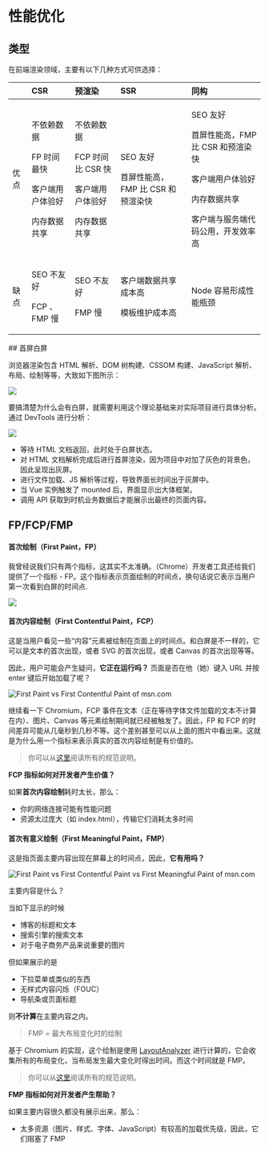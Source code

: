 # 性能优化

## 类型

在前端渲染领域，主要有以下几种方式可供选择：

<table>
  <thead>
    <tr>
      <th style="text-align:left"></th>
      <th style="text-align:left">CSR</th>
      <th style="text-align:left">&#x9884;&#x6E32;&#x67D3;</th>
      <th style="text-align:left">SSR</th>
      <th style="text-align:left">&#x540C;&#x6784;</th>
    </tr>
  </thead>
  <tbody>
    <tr>
      <td style="text-align:left">&#x4F18;&#x70B9;</td>
      <td style="text-align:left">
        <p>&#x4E0D;&#x4F9D;&#x8D56;&#x6570;&#x636E;</p>
        <p>FP &#x65F6;&#x95F4;&#x6700;&#x5FEB;</p>
        <p>&#x5BA2;&#x6237;&#x7AEF;&#x7528;&#x6237;&#x4F53;&#x9A8C;&#x597D;</p>
        <p>&#x5185;&#x5B58;&#x6570;&#x636E;&#x5171;&#x4EAB;</p>
      </td>
      <td style="text-align:left">
        <p>&#x4E0D;&#x4F9D;&#x8D56;&#x6570;&#x636E;</p>
        <p>FCP &#x65F6;&#x95F4;&#x6BD4; CSR &#x5FEB;</p>
        <p>&#x5BA2;&#x6237;&#x7AEF;&#x7528;&#x6237;&#x4F53;&#x9A8C;&#x597D;</p>
        <p>&#x5185;&#x5B58;&#x6570;&#x636E;&#x5171;&#x4EAB;</p>
      </td>
      <td style="text-align:left">
        <p>SEO &#x53CB;&#x597D;</p>
        <p>&#x9996;&#x5C4F;&#x6027;&#x80FD;&#x9AD8;&#xFF0C;FMP &#x6BD4; CSR &#x548C;&#x9884;&#x6E32;&#x67D3;&#x5FEB;</p>
      </td>
      <td style="text-align:left">
        <p>SEO &#x53CB;&#x597D;</p>
        <p>&#x9996;&#x5C4F;&#x6027;&#x80FD;&#x9AD8;&#xFF0C;FMP &#x6BD4; CSR &#x548C;&#x9884;&#x6E32;&#x67D3;&#x5FEB;</p>
        <p>&#x5BA2;&#x6237;&#x7AEF;&#x7528;&#x6237;&#x4F53;&#x9A8C;&#x597D;</p>
        <p>&#x5185;&#x5B58;&#x6570;&#x636E;&#x5171;&#x4EAB;</p>
        <p>&#x5BA2;&#x6237;&#x7AEF;&#x4E0E;&#x670D;&#x52A1;&#x7AEF;&#x4EE3;&#x7801;&#x516C;&#x7528;&#xFF0C;&#x5F00;&#x53D1;&#x6548;&#x7387;&#x9AD8;</p>
      </td>
    </tr>
    <tr>
      <td style="text-align:left">&#x7F3A;&#x70B9;</td>
      <td style="text-align:left">
        <p>SEO &#x4E0D;&#x53CB;&#x597D;</p>
        <p>FCP &#x3001;FMP &#x6162;</p>
      </td>
      <td style="text-align:left">
        <p>SEO &#x4E0D;&#x53CB;&#x597D;</p>
        <p>FMP &#x6162;</p>
      </td>
      <td style="text-align:left">
        <p>&#x5BA2;&#x6237;&#x7AEF;&#x6570;&#x636E;&#x5171;&#x4EAB;&#x6210;&#x672C;&#x9AD8;</p>
        <p>&#x6A21;&#x677F;&#x7EF4;&#x62A4;&#x6210;&#x672C;&#x9AD8;</p>
      </td>
      <td style="text-align:left">Node &#x5BB9;&#x6613;&#x5F62;&#x6210;&#x6027;&#x80FD;&#x74F6;&#x9888;</td>
    </tr>
  </tbody>
</table>## 首屏白屏

浏览器渲染包含 HTML 解析、DOM 树构建、CSSOM 构建、JavaScript 解析、布局、绘制等等，大致如下图所示：

![](https://user-gold-cdn.xitu.io/2018/11/16/1671b9d4d735398e?imageView2/0/w/1280/h/960/format/webp/ignore-error/1)

要搞清楚为什么会有白屏，就需要利用这个理论基础来对实际项目进行具体分析。通过 DevTools 进行分析：

![](https://user-gold-cdn.xitu.io/2018/11/16/1671b9db467e04ce?imageView2/0/w/1280/h/960/format/webp/ignore-error/1)

* 等待 HTML 文档返回，此时处于白屏状态。
* 对 HTML 文档解析完成后进行首屏渲染，因为项目中对加了灰色的背景色，因此呈现出灰屏。
* 进行文件加载、JS 解析等过程，导致界面长时间出于灰屏中。
* 当 Vue 实例触发了 mounted 后，界面显示出大体框架。
* 调用 API 获取到时机业务数据后才能展示出最终的页面内容。

## FP/FCP/FMP

#### 首次绘制（First Paint，FP） <a id="&#x9996;&#x6B21;&#x7ED8;&#x5236;&#xFF08;First-Paint&#xFF0C;FP&#xFF09;"></a>

我曾经说我们只有两个指标，这其实不太准确。（Chrome）开发者工具还给我们提供了一个指标 - FP。这个指标表示页面绘制的时间点，换句话说它表示当用户第一次看到白屏的时间点.

![](https://cdn-images-1.medium.com/max/800/1*IuI-OeOiJByd_kbOnQ4T6A.png)

#### **首次内容绘制（First Contentful Paint，FCP）**

这是当用户看见一些“内容”元素被绘制在页面上的时间点。和白屏是不一样的，它可以是文本的首次出现，或者 SVG 的首次出现，或者 Canvas 的首次出现等等。

因此，用户可能会产生疑问，**它正在运行吗？** 页面是否在他（她）键入 URL 并按 enter 键后开始加载了呢？

![First Paint vs First Contentful Paint of msn.com](https://cdn-images-1.medium.com/max/800/1*UduDmCWTDefC6CHubA-lTQ.png)

继续看一下 Chromium，FCP 事件在文本（正在等待字体文件加载的文本不计算在内）、图片、Canvas 等元素绘制期间就已经被触发了。因此，FP 和 FCP 的时间差异可能从几毫秒到几秒不等。这个差别甚至可以从上面的图片中看出来。这就是为什么用一个指标来表示真实的首次内容绘制是有价值的。

> 你可以从[这里](https://docs.google.com/document/d/1kKGZO3qlBBVOSZTf-T8BOMETzk3bY15SC-jsMJWv4IE/edit#)阅读所有的规范说明。

**FCP 指标如何对开发者产生价值？**

如果**首次内容绘制**耗时太长，那么：

* 你的网络连接可能有性能问题
* 资源太过庞大（如 index.html），传输它们消耗太多时间

#### 首次有意义绘制（First Meaningful Paint，FMP） <a id="&#x9996;&#x6B21;&#x6709;&#x610F;&#x4E49;&#x7ED8;&#x5236;&#xFF08;First-Meaningful-Paint&#xFF0C;FMP&#xFF09;"></a>

这是指页面主要内容出现在屏幕上的时间点，因此，**它有用吗？**

![First Paint vs First Contentful Paint vs First Meaningful Paint of msn.com](https://cdn-images-1.medium.com/max/800/1*835Kq5Mzw87L8XRoXXyKIw.png)

主要内容是什么？

当如下显示的时候

* 博客的标题和文本
* 搜索引擎的搜索文本
* 对于电子商务产品来说重要的图片

但如果展示的是

* 下拉菜单或类似的东西
* 无样式内容闪烁（FOUC）
* 导航条或页面标题

则**不计算**在主要内容之内。

> FMP = 最大布局变化时的绘制

基于 Chromium 的实现，这个绘制是使用 [LayoutAnalyzer](https://code.google.com/p/chromium/codesearch#chromium/src/third_party/WebKit/Source/core/layout/LayoutAnalyzer.h&sq=package:chromium&type=cs) 进行计算的，它会收集所有的布局变化，当布局发生最大变化时得出时间。而这个时间就是 FMP。

> 你可以从[这里](https://docs.google.com/document/d/1BR94tJdZLsin5poeet0XoTW60M0SjvOJQttKT-JK8HI/edit#)阅读所有的规范说明。

**FMP 指标如何对开发者产生帮助？**

如果主要内容很久都没有展示出来，那么：

* 太多资源（图片、样式、字体、JavaScript）有较高的加载优先级，因此，它们阻塞了 FMP

